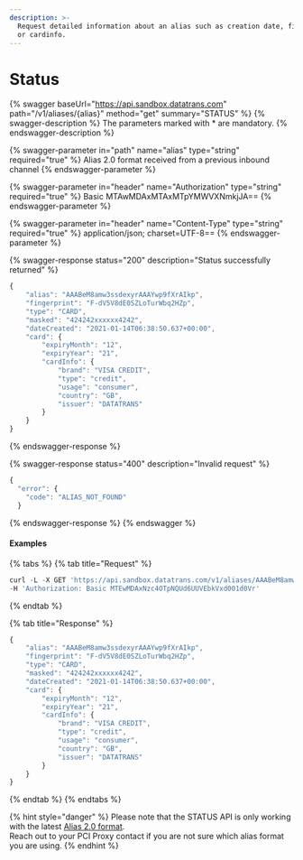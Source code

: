 ```yaml
---
description: >-
  Request detailed information about an alias such as creation date, fingerprint
  or cardinfo.
---
```


# Status

{% swagger baseUrl="https://api.sandbox.datatrans.com" path="/v1/aliases/{alias}" method="get" summary="STATUS" %}
{% swagger-description %}
The parameters marked with * are mandatory.
{% endswagger-description %}

{% swagger-parameter in="path" name="alias" type="string" required="true" %}
Alias 2.0 format received from a previous inbound channel
{% endswagger-parameter %}

{% swagger-parameter in="header" name="Authorization" type="string" required="true" %}
Basic MTAwMDAxMTAxMTpYMWVXNmkjJA==
{% endswagger-parameter %}

{% swagger-parameter in="header" name="Content-Type" type="string" required="true" %}
application/json; charset=UTF-8==
{% endswagger-parameter %}

{% swagger-response status="200" description="Status successfully returned" %}
```javascript
{
    "alias": "AAABeM8amw3ssdexyrAAAYwp9fXrAIkp",
    "fingerprint": "F-dV5V8dE0SZLoTurWbq2HZp",
    "type": "CARD",
    "masked": "424242xxxxxx4242",
    "dateCreated": "2021-01-14T06:38:50.637+00:00",
    "card": {
        "expiryMonth": "12",
        "expiryYear": "21",
        "cardInfo": {
            "brand": "VISA CREDIT",
            "type": "credit",
            "usage": "consumer",
            "country": "GB",
            "issuer": "DATATRANS"
        }
    }
}
```
{% endswagger-response %}

{% swagger-response status="400" description="Invalid request" %}
```javascript
{
  "error": {
    "code": "ALIAS_NOT_FOUND"
  }

```
{% endswagger-response %}
{% endswagger %}

#### Examples

{% tabs %}
{% tab title="Request" %}
```javascript
curl -L -X GET 'https://api.sandbox.datatrans.com/v1/aliases/AAABeM8amw3ssdexyrAAAYwp9fXrAIkp' \
-H 'Authorization: Basic MTEwMDAxNzc4OTpNQUd6UUVEbkVxd001d0Vr'
```
{% endtab %}

{% tab title="Response" %}
```javascript
{
    "alias": "AAABeM8amw3ssdexyrAAAYwp9fXrAIkp",
    "fingerprint": "F-dV5V8dE0SZLoTurWbq2HZp",
    "type": "CARD",
    "masked": "424242xxxxxx4242",
    "dateCreated": "2021-01-14T06:38:50.637+00:00",
    "card": {
        "expiryMonth": "12",
        "expiryYear": "21",
        "cardInfo": {
            "brand": "VISA CREDIT",
            "type": "credit",
            "usage": "consumer",
            "country": "GB",
            "issuer": "DATATRANS"
        }
    }
}
```
{% endtab %}
{% endtabs %}

{% hint style="danger" %}
Please note that the STATUS API is only working with the latest [Alias 2.0 format](../../resources/token-formats.md#alias-2.0). \
Reach out to your PCI Proxy contact if you are not sure which alias format you are using.
{% endhint %}

